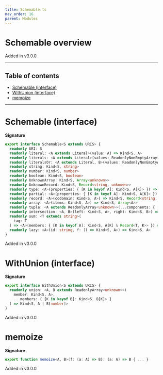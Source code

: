 ```yaml
---
title: Schemable.ts
nav_order: 16
parent: Modules
---
```


# Schemable overview

Added in v3.0.0

---

<h2 class="text-delta">Table of contents</h2>

- [Schemable (interface)](#schemable-interface)
- [WithUnion (interface)](#withunion-interface)
- [memoize](#memoize)

---

# Schemable (interface)

**Signature**

```ts
export interface Schemable<S extends URIS> {
  readonly URI: S
  readonly literal: <A extends Literal>(value: A) => Kind<S, A>
  readonly literals: <A extends Literal>(values: ReadonlyNonEmptyArray<A>) => Kind<S, A>
  readonly literalsOr: <A extends Literal, B>(values: ReadonlyNonEmptyArray<A>, or: Kind<S, B>) => Kind<S, A | B>
  readonly string: Kind<S, string>
  readonly number: Kind<S, number>
  readonly boolean: Kind<S, boolean>
  readonly UnknownArray: Kind<S, Array<unknown>>
  readonly UnknownRecord: Kind<S, Record<string, unknown>>
  readonly type: <A>(properties: { [K in keyof A]: Kind<S, A[K]> }) => Kind<S, A>
  readonly partial: <A>(properties: { [K in keyof A]: Kind<S, A[K]> }) => Kind<S, Partial<A>>
  readonly record: <A>(codomain: Kind<S, A>) => Kind<S, Record<string, A>>
  readonly array: <A>(items: Kind<S, A>) => Kind<S, Array<A>>
  readonly tuple: <A extends ReadonlyArray<unknown>>(...components: { [K in keyof A]: Kind<S, A[K]> }) => Kind<S, A>
  readonly intersection: <A, B>(left: Kind<S, A>, right: Kind<S, B>) => Kind<S, A & B>
  readonly sum: <T extends string>(
    tag: T
  ) => <A>(members: { [K in keyof A]: Kind<S, A[K] & Record<T, K>> }) => Kind<S, A[keyof A]>
  readonly lazy: <A>(id: string, f: () => Kind<S, A>) => Kind<S, A>
}
```

Added in v3.0.0

# WithUnion (interface)

**Signature**

```ts
export interface WithUnion<S extends URIS> {
  readonly union: <A, B extends ReadonlyArray<unknown>>(
    member: Kind<S, A>,
    ...members: { [K in keyof B]: Kind<S, B[K]> }
  ) => Kind<S, A | B[number]>
}
```

Added in v3.0.0

# memoize

**Signature**

```ts
export function memoize<A, B>(f: (a: A) => B): (a: A) => B { ... }
```

Added in v3.0.0
